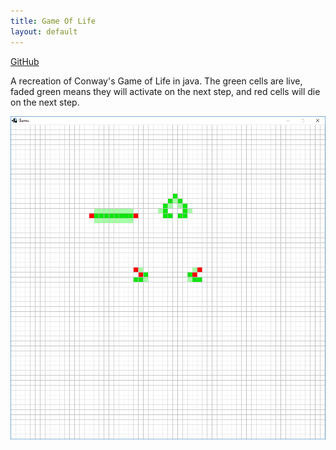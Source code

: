 ```yaml
---
title: Game Of Life
layout: default
---
```


[GitHub](https://github.com/Starhide/MiscProjects/tree/master/GameOfLife)

A recreation of Conway's Game of Life in java. The green cells are live, faded green means they will activate on the next step, and red cells will die on the next step.

![Example](example.png)
